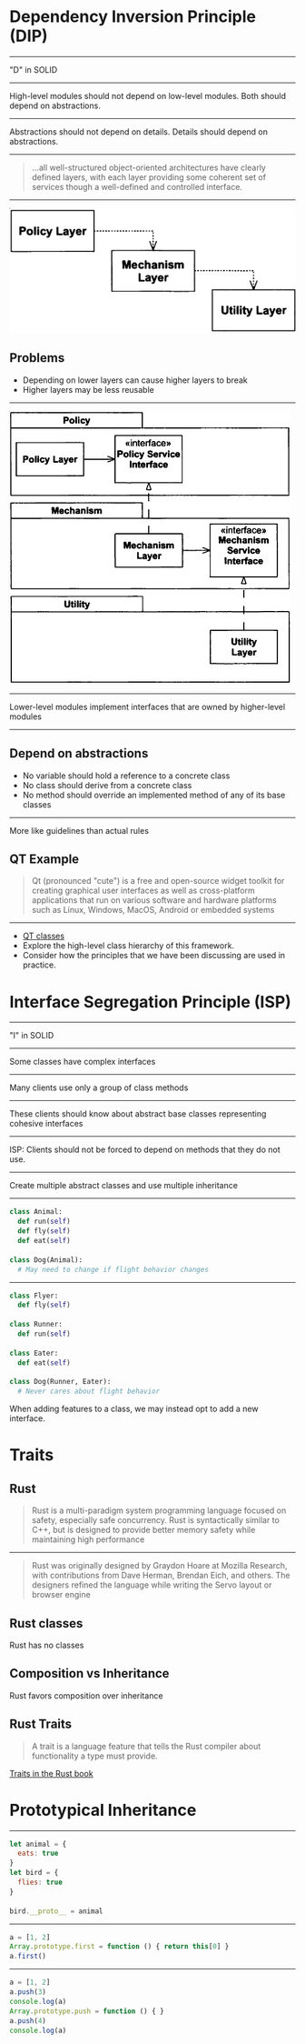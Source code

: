 Dependency Inversion Principle (DIP)
====================================

---

"D" in SOLID

---

High-level modules should not depend on low-level modules. Both should depend on abstractions.

---

Abstractions should not depend on details. Details should depend on abstractions.

---

> ...all well-structured object-oriented architectures have clearly defined layers, with each layer providing some coherent set of services though a well-defined and controlled interface.

---

![Naive Layering Scheme](media/11-1.png)

Problems
--------

- Depending on lower layers can cause higher layers to break
- Higher layers may be less reusable

---

![Inverted Layers](media/11-2.png)

---

Lower-level modules implement interfaces that are owned by higher-level modules

---

Depend on abstractions
----------------------

- No variable should hold a reference to a concrete class
- No class should derive from a concrete class
- No method should override an implemented method of any of its base classes

---

More like guidelines than actual rules

QT Example
----------

> Qt (pronounced "cute") is a free and open-source widget toolkit for creating graphical user interfaces as well as cross-platform applications that run on various software and hardware platforms such as Linux, Windows, MacOS, Android or embedded systems

---

- [QT classes](https://doc.qt.io/qt-6/classes.html)
- Explore the high-level class hierarchy of this framework.
- Consider how the principles that we have been discussing are used in practice.

Interface Segregation Principle (ISP)
=====================================

---

"I" in SOLID

---

Some classes have complex interfaces

---

Many clients use only a group of class methods

---

These clients should know about abstract base classes representing cohesive interfaces

---

ISP: Clients should not be forced to depend on methods that they do not use.

---

Create multiple abstract classes and use multiple inheritance

---

```python
class Animal:
  def run(self)
  def fly(self)
  def eat(self)

class Dog(Animal):
  # May need to change if flight behavior changes
```

---

```python
class Flyer:
  def fly(self)

class Runner:
  def run(self)

class Eater:
  def eat(self)

class Dog(Runner, Eater):
  # Never cares about flight behavior
```

When adding features to a class, we may instead opt to add a new interface.

Traits
======

Rust
----

> Rust is a multi-paradigm system programming language focused on safety, especially safe concurrency. Rust is syntactically similar to C++, but is designed to provide better memory safety while maintaining high performance

---

> Rust was originally designed by Graydon Hoare at Mozilla Research, with contributions from Dave Herman, Brendan Eich, and others. The designers refined the language while writing the Servo layout or browser engine 

Rust classes
------------

Rust has no classes

Composition vs Inheritance
--------------------------

Rust favors composition over inheritance

Rust Traits
-----------

> A trait is a language feature that tells the Rust compiler about functionality a type must provide.

[Traits in the Rust book](https://doc.rust-lang.org/book/ch10-02-traits.html)

Prototypical Inheritance
========================

---

```javascript
let animal = {
  eats: true
}
let bird = {
  flies: true
}

bird.__proto__ = animal
```

---

```javascript
a = [1, 2]
Array.prototype.first = function () { return this[0] }
a.first()
```

---

```javascript
a = [1, 2]
a.push(3)
console.log(a)
Array.prototype.push = function () { }
a.push(4)
console.log(a)
```
